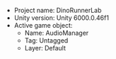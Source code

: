 <!-- UNITY CODE ASSIST INSTRUCTIONS START -->
- Project name: DinoRunnerLab
- Unity version: Unity 6000.0.46f1
- Active game object:
  - Name: AudioManager
  - Tag: Untagged
  - Layer: Default
<!-- UNITY CODE ASSIST INSTRUCTIONS END -->